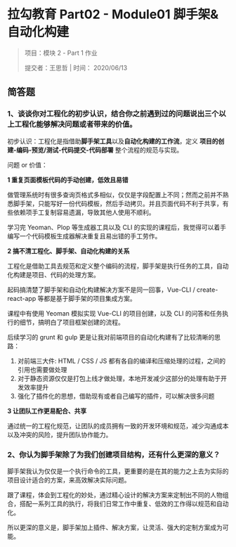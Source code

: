 # 拉勾教育 Part02 - Module01 脚手架&自动化构建

> 项目：模块 2 - Part 1 作业
>
> 提交者：王思哲 | 时间： 2020/06/13

## 简答题

### 1、谈谈你对工程化的初步认识，结合你之前遇到过的问题说出三个以上工程化能够解决问题或者带来的价值。

初步认识：工程化是指借助**脚手架工具**以及**自动化构建的工作流**，定义 **项目的创建-编码-预览/测试-代码提交-代码部署** 整个流程的规范与实现。

问题 or 价值：

**1 重复页面模板代码的手动创建，低效且易错**

做管理系统时有很多查询页格式多相似，仅仅是字段配置上不同；然而之前并不熟悉脚手架，只能写好一份代码模板，然后手动拷贝。并且页面代码不利于共享，有些依赖项手工复制容易遗漏，导致其他人使用不顺利。

学习完 Yeoman、Plop 等生成器工具以及 CLI 的实现的课程后，我觉得可以着手编写一个代码模板生成器解决重复且易出错的手工劳作。

**2 搞不清工程化、脚手架、自动化构建的关系**

工程化是借助工具去规范和定义整个编码的流程，脚手架是执行任务的工具，自动化构建是项目、代码的处理方案。

起码搞清楚了脚手架和自动化构建解决方案不是同一回事，Vue-CLI / create-react-app 等都是基于脚手架的项目集成方案。

课程中有使用 Yeoman 模拟实现 Vue-CLI 的项目创建，以及 CLI 的问答和任务执行的细节，搞明白了项目框架创建的流程。

后续学习的 grunt 和 gulp 更是让我对前端项目的自动化构建有了比较清晰的思路：

1. 对前端三大件: HTML / CSS / JS 都有各自的编译和压缩处理的过程，之间的引用也需要做处理
2. 对于静态资源仅仅是打包上线才做处理，本地开发减少这部分的处理有助于开发效率提升
3. 强化了插件化的思想，借助现有或者自己编写的插件，可以解决很多问题

**3 让团队工作更易配合、共享**

通过统一的工程化规范，让团队的成员拥有一致的开发环境和规范，减少沟通成本以及冲突的风险，提升团队协作能力。

### 2、你认为脚手架除了为我们创建项目结构，还有什么更深的意义？

脚手架我认为仅仅是一个执行命令的工具，更重要的是在其的能力之上去为实际的项目设计适合的方案，来高效解决实际问题。

跟了课程，体会到工程化的妙处，通过精心设计的解决方案来定制出不同的人物组合，搭配一系列工具的执行，将我们日常工作中重复、低效的工作得以规范和自动化。

所以更深的意义是，脚手架加上插件、解决方案，让灵活、强大的定制方案成为可能。
